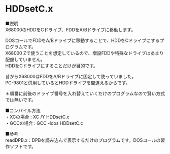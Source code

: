# HDDsetC.x
■説明<br>
X68000のHDDをCドライブ、FDDをA/Bドライブに移動します。

DOSコールでFDDをA/Bドライブに移動することで、HDDをCドライブにするプログラムです。<br>
X68000 Zで使うことを想定しているので、増設FDDや特殊なドライブはあまり配慮していません。<br>
HDDをCドライブにすることだけが目的です。

昔からX68000はFDDをA/Bドライブに固定して使っていました。<br>
PC-9801と併用しているとHDDドライブを間違えるからです。

＊順番に前後のドライブ番号を入れ替えていくだけのプログラムなので賢い方式では無いです。<br>

■コンパイル方法<br>
・XCの場合 : XC /Y HDDsetC.c<br>
・GCCの場合 : GCC -ldos HDDsetC.c<br>

■参考<br>
readDPB.x：DPBを読み込んで表示するだけのプログラムです。DOSコールの習作ソフトです。
